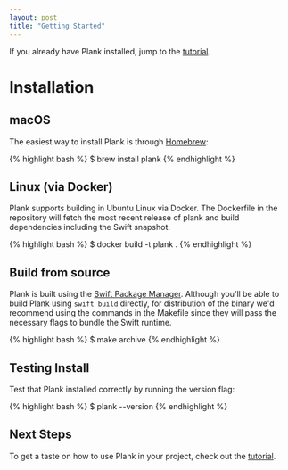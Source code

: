 ```yaml
---
layout: post
title: "Getting Started"
---
```


If you already have Plank installed, jump to the [tutorial](https://pinterest.github.io/plank/2017/02/14/tutorial.html).

# Installation
## macOS

The easiest way to install Plank is through [Homebrew](https://brew.sh/):

{% highlight bash %}
$ brew install plank
{% endhighlight %}

## Linux (via Docker)

Plank supports building in Ubuntu Linux via Docker. The Dockerfile in the repository
will fetch the most recent release of plank and build dependencies including
the Swift snapshot.

{% highlight bash %}
$ docker build -t plank .
{% endhighlight %}

## Build from source
Plank is built using the [Swift Package Manager](https://swift.org/package-manager/). Although you'll be able to build Plank using `swift build` directly, for distribution of the binary we'd recommend using the commands in the Makefile since they will pass the necessary flags to bundle the Swift runtime.

{% highlight bash %}
$ make archive
{% endhighlight %}

## Testing Install

Test that Plank installed correctly by running the version flag:

{% highlight bash %}
$ plank --version
{% endhighlight %}

## Next Steps

To get a taste on how to use Plank in your project, check out the [tutorial](https://pinterest.github.io/plank/2017/02/14/tutorial.html).
